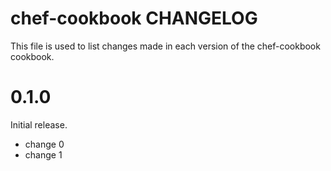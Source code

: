 # chef-cookbook CHANGELOG

This file is used to list changes made in each version of the chef-cookbook cookbook.

# 0.1.0

Initial release.

- change 0
- change 1


